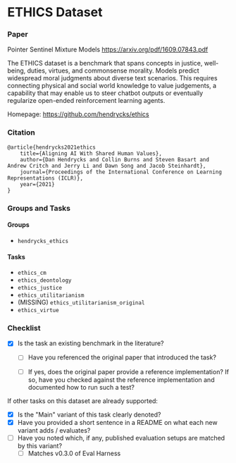 # ETHICS Dataset

### Paper

Pointer Sentinel Mixture Models
https://arxiv.org/pdf/1609.07843.pdf

The ETHICS dataset is a benchmark that spans concepts in justice, well-being,
duties, virtues, and commonsense morality. Models predict widespread moral
judgments about diverse text scenarios. This requires connecting physical and
social world knowledge to value judgements, a capability that may enable us
to steer chatbot outputs or eventually regularize open-ended reinforcement
learning agents.

Homepage: https://github.com/hendrycks/ethics

### Citation

```
@article{hendrycks2021ethics
    title={Aligning AI With Shared Human Values},
    author={Dan Hendrycks and Collin Burns and Steven Basart and Andrew Critch and Jerry Li and Dawn Song and Jacob Steinhardt},
    journal={Proceedings of the International Conference on Learning Representations (ICLR)},
    year={2021}
}
```

### Groups and Tasks

#### Groups

- `hendrycks_ethics`

#### Tasks

* `ethics_cm`
* `ethics_deontology`
* `ethics_justice`
* `ethics_utilitarianism`
* (MISSING) `ethics_utilitarianism_original`
* `ethics_virtue`

### Checklist

* [x] Is the task an existing benchmark in the literature?
  * [ ] Have you referenced the original paper that introduced the task?
  * [ ] If yes, does the original paper provide a reference implementation? If so, have you checked against the reference implementation and documented how to run such a test?


If other tasks on this dataset are already supported:
* [x] Is the "Main" variant of this task clearly denoted?
* [x] Have you provided a short sentence in a README on what each new variant adds / evaluates?
* [ ] Have you noted which, if any, published evaluation setups are matched by this variant?
  * [ ] Matches v0.3.0 of Eval Harness

